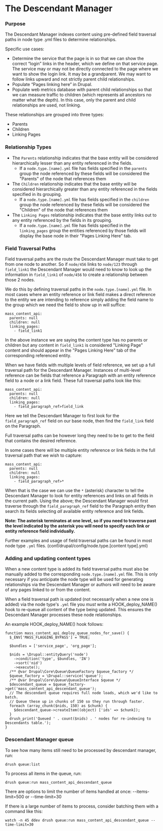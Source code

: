 # The Descendant Manager

### Purpose

The Descendant Manager indexes content using pre-defined field traversal paths in node type .yml
files to determine relationships.

Specific use cases:
- Determine the service that the page is in so that we can show the correct “login” links in the header, which we define on that service page.
The service may or may not be directly connected to the page where we want to show the login link. It may be a grandparent. We may want to follow links upward and not strictly parent child relationships.
- Populate “Pages linking here” in Drupal.
- Populate web metrics database with parent child relationships so that we can measure traffic to children (which represents all ancestors no matter what the depth).
In this case, only the parent and child relationships are used, not linking.


These relationships are grouped into three types:

- Parents
- Children
- Linking Pages

### Relationship Types

- The `Parents` relationship indicates that the base entity will be considered
  hierarchically lesser than any entity referenced in the fields.
  - If a `node.type.[name].yml` file has fields specified in the `parents` group
    the node referenced by these fields will be considered the "Parents" of the
    node that references them
- The `Children` relationship indicates that the base entity will be considered
  hierarchically greater than any entity referenced in the fields specified in
  its grouping.
  - If a `node.type.[name].yml` file has fields specified in the `children` group
    the node referenced by these fields will be considered the "Children" of the
    node that references them
- The `Linking Pages` relationship indicates that the base entity links out to
  any entity referenced by the fields in its grouping.
  - If a `node.type.[name].yml` file has fields specified in the `linking_pages` group
    the entities referenced by those fields will display the base node in
    their "Pages Linking Here" tab.

### Field Traversal Paths

Field traversal paths are the route the Descendant Manager must take to get from
one node to another. So if `node/456` links to `node/123` through `field_link1` the Descendant Manager
would need to know to look up the information in `field_link1` of `node/456` to create a relationship between those 2 nodes.

We do this by defining traversal paths in the `node.type.[name].yml` file. In
most cases where an entity reference or link field makes a direct reference to
the entity we are intending to reference simply adding the field name to the
group which we need the field to show up in will suffice:

```
mass_content_api:
  parents: null
  children: null
  linking_pages:
    - field_link1
```

In the above instance we are saying the content type has no parents or children
but any content in `field_link1` is considered "Linking Page" content and should
appear in the "Pages Linking Here" tab of the corresponding referenced entity.

When we have fields with multiple levels of field reference, we set up a full
traversal path for the Descendant Manager. Instances of multi-level reference
can be fields that reference a Paragraph with an entity reference field to a
node or a link field. These full traversal paths look like this:

```
mass_content_api:
  parents: null
  children: null
  linking_pages:
    - field_paragraph_ref>field_link
```

Here we tell the Descendant Manager to first look for the `field_paragraph_ref`
field on our base node, then find the `field_link` field on the Paragraph.

Full traversal paths can be however long they need to be to get to the field
that contains the desired reference.

In some cases there will be multiple entity reference or link fields in the full
traversal path that we wish to capture:

```
mass_content_api:
  parents: null
  children: null
  linking_pages:
    - field_paragraph_ref>*
```

When that is the case we can use the `*` (asterisk) character to tell the
Descendant Manager to look for entity references and links on all fields in the
current path. Using the above; the Descendant Manager would first traverse
through the `field_paragraph_ref` field to the Paragraph entity then search its
fields selecting _all_ available entity reference and link fields.

**Note: The asterisk terminates at one level, so if you need to traverse past
the level indicated by the asterisk you will need to specify each link or entity reference field
individually.**

Further examples and usage of field traversal paths can be found in most node type `.yml`
files. (conf/drupal/config/node.type.[content type].yml)

### Adding and updating content types

When a new content type is added its field traversal paths must also be manually
added to the corresponding `node.type.[name].yml` file. This is only necessary
if you anticipate the node type will be used for generating relationships via
the Descendant Manager or authors will need to be aware of any pages linked to
or from the content.

When a field traversal path is updated (not necessarily when a new one is
added) via the node type's `.yml` file you _must_ write a HOOK_deploy_NAME() hook to
re-queue all content of the type being updated. This ensures the Descendant
Manager processes these node relationships.

An example HOOK_deploy_NAME() hook follows:

```
function mass_content_api_deploy_queue_nodes_for_save() {
  $_ENV['MASS_FLAGGING_BYPASS'] = TRUE;

  $bundles = ['service_page', 'org_page'];

  $nids = \Drupal::entityQuery('node')
    ->condition('type', $bundles, 'IN')
    ->sort('nid')
    ->execute();
  /** @var Drupal\Core\Queue\QueueFactory $queue_factory */
  $queue_factory = \Drupal::service('queue');
  /** @var Drupal\Core\Queue\QueueInterface $queue */
  $descendant_queue = $queue_factory->get('mass_content_api_descendant_queue');
  // The descendant queue requires full node loads, which we'd like to batch.
  // Queue these up in chunks of 150 so they run through faster.
  foreach (array_chunk($nids, 150) as $chunk) {
    $descendant_queue->createItem((object) ['ids' => $chunk]);
  }
  drush_print('Queued ' . count($nids) . ' nodes for re-indexing to Descendants table.');
}
```
### Descendant Manager queue

To see how many items still need to be processed by descendant manager, run:

```
drush queue:list
```
To process all items in the queue, run:

```
drush queue:run mass_content_api_descendant_queue
```

There are options to limit the number of items handled at once:  --items-limit=500 or --time-limit=30

If there is a large number of items to process, consider batching them with a command like this:
```
watch -n 45 ddev drush queue:run mass_content_api_descendant_queue --time-limit=30
```
